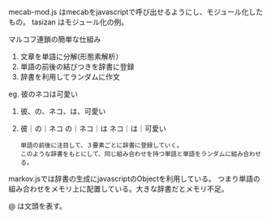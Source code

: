 mecab-mod.js はmecabをjavascriptで呼び出せるようにし、モジュール化したもの。
tasizan はモジュール化の例。

マルコフ連鎖の簡単な仕組み
1. 文章を単語に分解(形態素解析）
2. 単語の前後の結びつきを辞書に登録
3. 辞書を利用してランダムに作文

eg. 彼のネコは可愛い

1. 彼、の、ネコ、は、可愛い

 
2. 	彼｜の｜ネコ
		の｜ネコ｜は
		ネコ｜は｜可愛い
		
		単語の前後に注目して、３要素ごとに辞書に登録していく。
		このような辞書をもとにして、同じ組み合わせを持つ単語と単語をランダムに組み合わせる。

markov.jsでは辞書の生成にjavascriptのObjectを利用している。
つまり単語の組み合わせをメモリ上に配置している。大きな辞書だとメモリ不足。

@ は文頭を表す。		
